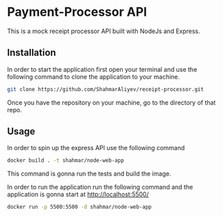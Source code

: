 # Payment-Processor API

This is a mock receipt processor API built with NodeJs and Express.

## Installation

In order to start the application first open your terminal and use the following command to clone the application to your machine.

```bash
git clone https://github.com/ShahmarAliyev/receipt-processor.git
```

Once you have the repository on your machine, go to the directory of that repo.

## Usage

In order to spin up the express API use the following command

```bash
docker build . -t shahmar/node-web-app
```

This command is gonna run the tests and build the image.

In order to run the application run the following command and the application is gonna start at [http://localhost:5500/](http://localhost:5500/)

```bash
docker run -p 5500:5500 -d shahmar/node-web-app
```
